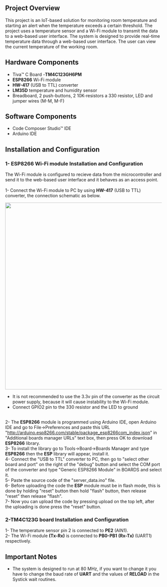 ## Project Overview
This project is an IoT-based solution for monitoring room temperature and starting an alert when the temperature exceeds a certain threshold. The project uses a temperature sensor and a Wi-Fi module to transmit the data to a web-based user interface.
The system is designed to provide real-time temperature data through a web-based user interface. The user can view the current temperature of the working room.

## Hardware Components 
* Tiva™ C Board -**TM4C123GH6PM**
* **ESP8266** Wi-Fi module
* **HW-417** (USB to TTL) converter
* **LM35D** temperature and humidity sensor
* Breadboard, 2 push-buttons, 2 10K-resistors a 330 resistor, LED and jumper wires (M-M, M-F)

## Software Components
* Code Composer Studio™ IDE
* Arduino IDE

## Installation and Configuration
### 1- ESP8266 Wi-Fi module Installation and Configuration
The Wi-Fi module is configured to recieve data from the microcontroller and send it to the web-based user interface and it behaves as an access point.  
<br>1- Connect the Wi-Fi module to PC by using **HW-417** (USB to TTL) converter, the connection schematic as below. 
<div>
  <img src="https://user-images.githubusercontent.com/107086104/224859652-112e6a1c-70e5-447d-bc8a-963c55c9a97a.png" width="600">
</div>  

- It is not recommended to use the 3.3v pin of the converter as the circuit power supply, because it will cause instability to the Wi-Fi module.
- Connect GPIO2 pin to the 330 resistor and the LED to ground

<br>2- The **ESP8266** module is programmed using Arduino IDE, open Arduino IDE and go to File->Preferences and paste this URL "http://arduino.esp8266.com/stable/package_esp8266com_index.json" in "Additional boards manager URLs" text box, then press OK to download **ESP8266** library.
<br>3- To install the library go to Tools->Board->Boards Manager and type **ESP8266** then the **ESP** library will appear, install it.
<br>4- Connect the "USB to TTL" converter to PC, then go to "select other board and port" on the right of the "debug" button and select the COM port of the converter and type "Generic ESP8266 Module" in BOARDS and select it.
<br>5- Paste the source code of the "server_data.ino" file.
<br>6- Before uploading the code the **ESP** module must be in flash mode, this is done by holding "reset" button then hold "flash" button, then release "reset" then release "flash".
<br>7- Now you can upload the code by pressing upload on the top left, after the uploading is done press the "reset" button.

### 2-TM4C123G board Installation and Configuration
1- The temperature sensor pin 2 is connected to **PE2** (AIN1).
<br>2- The Wi-Fi module **(Tx-Rx)** is connected to **PB0-PB1** **(Rx-Tx)** (UART1) respectively.

## Important Notes
* The system is designed to run at 80 MHz, if you want to change it you have to change the baud rate of **UART** and the values of **RELOAD** in the Systick wait routines.
